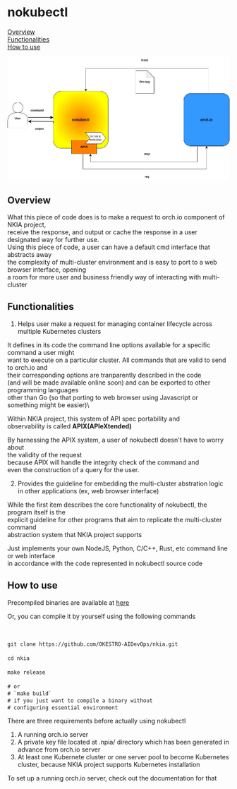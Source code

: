 # nokubectl


[Overview](#overview)\
[Functionalities](#functionalities)\
[How to use](#how-to-use)


![nokubectl-overview](img/nkia-nokubectl.jpg)


## Overview

What this piece of code does is to make a request to orch.io component of NKIA project, \
receive the response, and output or cache the response in a user designated way for further use.\
Using this piece of code, a user can have a default cmd interface that abstracts away \
the complexity of multi-cluster environment and is easy to port to a web browser interface, opening\
a room for more user and business friendly way of interacting with multi-cluster 



## Functionalities


1. Helps user make a request for managing container lifecycle across multiple Kubernetes clusters

It defines in its code the command line options available for a specific command a user might\
want to execute on a particular cluster. All commands that are valid to send to orch.io and\
their corresponding options are tranparently described in the code\
(and will be made available online soon) and can be exported to other programming languages\
other than Go (so that porting to web browser using Javascript or something might be easier)\

Within NKIA project, this system of API spec portability and \
observability is called **APIX(APIeXtended)**

By harnessing the APIX system, a user of nokubectl doesn't have to worry about\
the validity of the request\
because APIX will handle the integrity check of the command and\
even the construction of a query for the user.


2. Provides the guideline for embedding the multi-cluster abstration logic in other applications (ex, web browser interface)

While the first item describes the core functionality of nokubectl, the program itself is the\
explicit guideline for other programs that aim to replicate the multi-cluster command\
abstraction system that NKIA project supports

Just implements your own NodeJS, Python, C/C++, Rust, etc command line or web interface \
in accordance with the code represented in nokubectl source code



## How to use


Precompiled binaries are available at [here](https://github.com/OKESTRO-AIDevOps/nkia/releases)

Or, you can compile it by yourself using the following commands

```shell


git clone https://github.com/OKESTRO-AIDevOps/nkia.git

cd nkia

make release 

# or 
# `make build`
# if you just want to compile a binary without
# configuring essential environment

```

There are three requirements before actually using nokubectl

1. A running orch.io server 
2. A private key file located at .npia/ directory which has been generated in advance from orch.io server
3. At least one Kubernete cluster or one server pool to become Kubernetes cluster, because NKIA project supports Kubernetes installation


To set up a running orch.io server, check out the documentation for that
